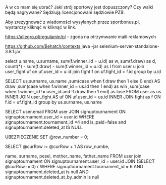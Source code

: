 A w co mam się ubrać? Jaki strój sportowy jest dopuszczony?
Czy walki będą nagrywane?
Sędziują licencjonowani sędziowie PZB.

Aby zrezygnować z wiadomości wysyłanych przez sportbonus.pl, wystarczy kliknąć w kliknąć w link.

https://allegro.pl/regulamin/pl - zgoda na otrzymwanie maili reklamowych

https://github.com/Behatch/contexts
java -jar selenium-server-standalone-3.8.1.jar

select u.name, u.surname,
  sum(f.winner_id = u.id) as w,
  sum(f.draw) as d,
  count(*) - sum(f.draw) - sum(f.winner_id = u.id) as l
from user u join user_fight uf on uf.user_id = u.id join fight f on uf.fight_id = f.id group by u.id

SELECT us.surname, us.name
  ,sum(case when f.draw then 1 else 0 end) AS draw
  ,sum(case when f.winner_id = us.id then 1 end) as win
  ,sum(case when f.winner_id != user_id and !f.draw then 1 end) as lose
FROM user as us
  INNER JOIN user_fight AS uf
    ON uf.user_id = us.id
  INNER JOIN fight as f
    ON f.id = uf.fight_id
group by us.surname, us.name

SELECT user.email
FROM user
JOIN signuptournament ON signuptournament.user_id = user.id
WHERE signuptournament.tournament_id =4 and is_paid=false and signuptournament.deleted_at IS NULL

UBEZPIECZENIE
SET @row_number = 0;
 
SELECT 
     @curRow := @curRow + 1 AS row_numbe,

name, surname, pesel, mother_name, father_name FROM user
join signuptournament ON signuptournament.user_id = user.id
JOIN    (SELECT @curRow := 0) r
WHERE signuptournament.tournament_id = 6
AND signuptournament.deleted_at is null 
AND signuptournament.deleted_at_by_admin is null




